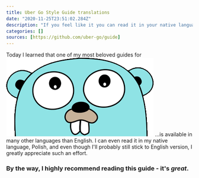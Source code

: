 ```yaml
---
title: Uber Go Style Guide translations
date: "2020-11-25T23:51:02.284Z"
description: "If you feel like it you can read it in your native language"
categories: []
sources: [https://github.com/uber-go/guide]
---
```


Today I learned that one of my most beloved guides for ![Gopher](../../assets/gopher_head.png) ...is available in many other languages than English. I can even read it in my native language, Polish, and even though I'll probably still stick to English version, I greatly appreciate such an effort.

### By the way, I highly recommend reading this guide - it's _great_.
